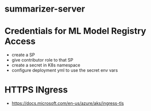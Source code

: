 # summarizer-server

# Credentials for ML Model Registry Access
- create a SP 
- give contributor role to that SP
- create a secret in K8s namespace
- configure deployment yml to use the secret env vars


# HTTPS INgress
- https://docs.microsoft.com/en-us/azure/aks/ingress-tls